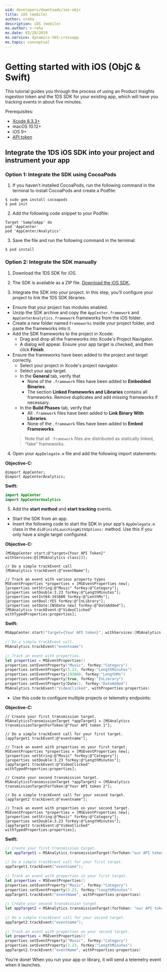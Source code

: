 ```yaml
---
uid: developers/downloads/ios-objc
title: iOS (mobile)
author: vroha
description: iOS (mobile)
ms.author: v-roha
ms.date: 03/29/2019
ms.service: dynamics-365-crossapp
ms.topic: conceptual
---
```


# Getting started with iOS (ObjC & Swift) 
 
This tutorial guides you through the process of using an Product Insights ingestion token and the 1DS SDK for your existing app, which will have you tracking events in about five minutes. 
 
Prerequisites:
- [Xcode 8.3.3+](https://developer.apple.com/xcode/downloads/) 
- macOS 10.12+ 
- iOS 9+ 
- [API token](xref:developers/downloads/api-token)

## Integrate the 1DS iOS SDK into your project and instrument your app

### Option 1: Integrate the SDK using CocoaPods

1. If you haven't installed CocoaPods, run the following command in the terminal to install CocoaPods and create a Podfile:

```Terminal
$ sudo gem install cocoapods 
$ pod init 
```

2. Add the following code snippet to your Podfile:

```Podfile
Target 'SampleApp' do 
pod 'AppCenter' 
pod 'AppCenter/Analytics' 
```

3. Save the file and run the following command in the terminal:

```Terminal
$ pod install
```
 
### Option 2: Integrate the SDK manually

1. Download the 1DS SDK for iOS. 

2. The SDK is available as a ZIP file. [Download the iOS SDK.](https://github.com/Microsoft/AppCenter-SDK-Apple/releases/latest) 

3. Integrate the SDK into your project. In this step, you’ll configure your project to link the 1DS SDK libraries. 
- Ensure that your project has modules enabled. 
- Unzip the SDK archive and copy the `AppCenter.framework` and `AppCenterAnalytics.framework` frameworks from the iOS folder. 
- Create a new folder named `Frameworks` inside your project folder, and paste the frameworks into it.
- Add the SDK frameworks to the project in Xcode: 
    * Drag and drop all the frameworks into Xcode's Project Navigator. 
    * A dialog will appear. Ensure your app target is checked, and then click **Finish**. 
- Ensure the frameworks have been added to the project and target correctly. 
    * Select your project in Xcode's project navigator. 
    * Select your app target. 
    * In the **General** tab, verify that 
        - None of the `.framework` files have been added to **Embedded Binaries**. 
        - The section **Linked Frameworks and Libraries** contains all frameworks. Remove duplicates and add missing frameworks if necessary.
    * In the **Build Phases** tab, verify that 
        - All `.framework` files have been added to **Link Binary With Libraries**. 
        - None of the `.framework` files have been added to **Embed Frameworks**. 
    > Note that all `.framework` files are distributed as statically linked, "fake" frameworks.

4. Open your `AppDelegate.m` file and add the following import statements:

**Objective-C:**

```obj-c
@import AppCenter; 
@import AppCenterAnalytics;
```

**Swift:**
```swift
import AppCenter 
import AppCenterAnalytics 
```

5. Add the **start method** and **start tracking** events. 
 - Start the SDK from an app. 
 - Insert the following code to start the SDK in your app's `AppDelegate.m` class in the `didFinishLaunchingWithOptions:` method. Use this if you only have a single target configured.

**Objective-C:**

```obj-c
[MSAppCenter start:@"target={Your API Token}" withServices:@[[MSAnalytics class]]]; 

// Do a simple trackEvent call 
[MSAnalytics trackEvent:@"eventName"]; 
 
// Track an event with various property types 
MSEventProperties *properties = [MSEventProperties new]; 
[properties setString:@"Music" forKey:@"Category"]; 
[properties setDouble:3.23 forKey:@"LengthMinutes"]; 
[properties setInt64:193800 forKey:@"LenthMs"]; 
[properties setBool:YES forKey:@"InLibrary"]; 
[properties setDate:[NSDate new] forKey:@"DateAdded"]; 
[MSAnalytics trackEvent:@"VideoClicked" withTypedProperties:properties]; 
```

**Swift:**
```swift   
MSAppCenter.start("target={Your API token}", withServices:[MSAnalytics.self]) 
 
// Do a simple trackEvent call. 
MSAnalytics.trackEvent("eventname") 
 
// Track an event with properties. 
let properties = MSEventProperties() 
properties.setEventProperty("Music", forKey:"Category") 
properties.setEventProperty(3.23, forKey:"LengthMinutes") 
properties.setEventProperty(193800, forKey:"LengthMs") 
properties.setEventProperty(true, forKey:"InLibrary") 
properties.setEventProperty(Date(), forKey:"DateAdded") 
MSAnalytics.trackEvent("VideoClicked", withProperties:properties) 
```
 
 - Use this code to configure multiple projects or telemetry endpoints:

**Objective-C:**

```obj-c
// Create your first transmission target. 
MSAnalyticsTransmissionTarget *appTarget1 = [MSAnalytics transmissionTargetForToken:@"Your API token 1"]; 
 
// Do a simple trackEvent call for your first target. 
[appTarget1 trackEvent:@"eventname"]; 
 
// Track an event with properties on your first target. 
MSEventProperties *properties = [MSEventProperties new]; 
[properties setString:@"Music" forKey:@"Category"]; 
[properties setDouble:3.23 forKey:@"LengthMinutes"]; 
[appTarget1 trackEvent:@"VideoClicked" withTypedProperties:properties]; 
 
// Create your second transmission target. 
MSAnalyticsTransmissionTarget *appTarget2 = [MSAnalytics transmissionTargetForToken:@"Your API token 2"]; 
 
// Do a simple trackEvent call for your second target. 
[appTarget2 trackEvent:@"eventname"]; 
 
// Track an event with properties on your second target. 
MSEventProperties *properties = [MSEventProperties new]; 
[properties setString:@"Music" forKey:@"Category"]; 
[properties setDouble:3.23 forKey:@"LengthMinutes"]; 
[appTarget2 trackEvent:@"VideoClicked" withTypedProperties:properties]; 
```

**Swift:**

```swift
// Create your first transmission target. 
let appTarget1 = MSAnalytics.transmissionTarget(forToken:"our API token 1") 
 
// Do a simple trackEvent call for your first target. 
appTarget1.trackEvent("eventname"); 
 
// Track an event with properties in your first target. 
let properties = MSEventProperties() 
properties.setEventProperty("Music", forKey:"Category") 
properties.setEventProperty(3.23, forKey:"LengthMinutes") 
appTarget1.trackEvent("eventName", withProperties:properties) 
 
// Create your second transmission target. 
let appTarget2 = MSAnalytics.transmissionTarget(forToken: "our API token 2") 
 
// Do a simple trackEvent call for your second target. 
appTarget2.trackEvent("eventname"); 
 
// Track an event with properties on your second target. 
let properties = MSEventProperties() 
properties.setEventProperty("Music", forKey:"Category") 
properties.setEventProperty(3.23, forKey:"LengthMinutes") 
appTarget2.trackEvent("eventName", withProperties:properties) 
```
 
You’re done! When you run your app or library, it will send a telemetry event when it launches. 
